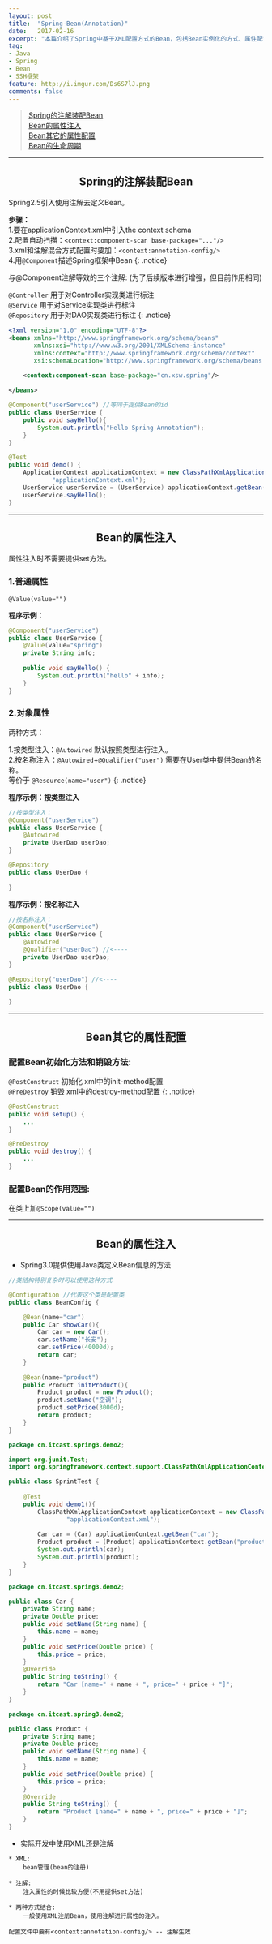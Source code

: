 ```yaml
---
layout: post
title:  "Spring-Bean(Annotation)"
date:   2017-02-16
excerpt: "本篇介绍了Spring中基于XML配置方式的Bean，包括Bean实例化的方式、属性配置、属性注入以及Bean的生命周期"
tag:
- Java 
- Spring
- Bean
- SSH框架
feature: http://i.imgur.com/Ds6S7lJ.png
comments: false
---  
```


><a href="#1">Spring的注解装配Bean</a>  
><a href="#2">Bean的属性注入</a>   
><a href="#3">Bean其它的属性配置</a>  
><a href="#4">Bean的生命周期</a>   
   

***

<a name="1"></a>

## <center>Spring的注解装配Bean</center> 

Spring2.5引入使用注解去定义Bean。

**步骤：**  
1.要在applicationContext.xml中引入the context schema  
2.配置自动扫描：`<context:component-scan base-package="..."/>`  
3.xml和注解混合方式配置时要加：`<context:annotation-config/>`  
4.用`@Component`描述Spring框架中Bean
{: .notice}

与@Component注解等效的三个注解: (为了后续版本进行增强，但目前作用相同) 

`@Controller` 用于对Controller实现类进行标注  
`@Service` 用于对Service实现类进行标注  
`@Repository` 用于对DAO实现类进行标注
{: .notice}


```xml
<?xml version="1.0" encoding="UTF-8"?>
<beans xmlns="http://www.springframework.org/schema/beans"
       xmlns:xsi="http://www.w3.org/2001/XMLSchema-instance"
       xmlns:context="http://www.springframework.org/schema/context"
       xsi:schemaLocation="http://www.springframework.org/schema/beans http://www.springframework.org/schema/beans/spring-beans.xsd http://www.springframework.org/schema/context http://www.springframework.org/schema/context/spring-context.xsd">
	
	<context:component-scan base-package="cn.xsw.spring"/>

</beans>
```

```java
@Component("userService") //等同于提供Bean的id
public class UserService {
	public void sayHello(){
		System.out.println("Hello Spring Annotation");
	}
}
```

```java
@Test
public void demo() {
	ApplicationContext applicationContext = new ClassPathXmlApplicationContext(
			"applicationContext.xml");	
	UserService userService = (UserService) applicationContext.getBean("userService");
	userService.sayHello();
}
```

***

<a name="2"></a>

## <center>Bean的属性注入</center> 

属性注入时不需要提供set方法。  

### 1.普通属性

`@Value(value="")`

**程序示例：**

```java
@Component("userService")
public class UserService {
	@Value(value="spring")
	private String info;
	
	public void sayHello() {
		System.out.println("hello" + info);
	}
}
```


### 2.对象属性

两种方式：   

1.按类型注入：`@Autowired` 默认按照类型进行注入。  
2.按名称注入：`@Autowired`+`@Qualifier("user")`
需要在User类中提供Bean的名称。    
等价于 `@Resource(name="user")`
{: .notice}

**程序示例：按类型注入**

```java
//按类型注入：
@Component("userService") 
public class UserService {
	@Autowired 
	private UserDao userDao;
}
```

```java
@Repository
public class UserDao {
	
}
```

**程序示例：按名称注入**

```java
//按名称注入：
@Component("userService")
public class UserService {
	@Autowired
	@Qualifier("userDao") //<----
	private UserDao userDao;
}
```

```java
@Repository("userDao") //<----
public class UserDao {
	
}
```

***


<a name="3"></a>

## <center>Bean其它的属性配置</center> 


### 配置Bean初始化方法和销毁方法:

`@PostConstruct` 初始化 xml中的init-method配置   
`@PreDestroy`    销毁 xml中的destroy-method配置
{: .notice}

```java
@PostConstruct
public void setup() {
	...
}

@PreDestroy
public void destroy() {
	...
}
```


### 配置Bean的作用范围:

在类上加`@Scope(value="")`

***

<a name="2"></a>

## <center>Bean的属性注入</center>

* Spring3.0提供使用Java类定义Bean信息的方法

```java
//类结构特别复杂时可以使用这种方式

@Configuration //代表这个类是配置类
public class BeanConfig {

	@Bean(name="car")
	public Car showCar(){
		Car car = new Car();
		car.setName("长安");
		car.setPrice(40000d);
		return car;
	}
	
	@Bean(name="product")
	public Product initProduct(){
		Product product = new Product();
		product.setName("空调");
		product.setPrice(3000d);
		return product;
	}
}
```

```java
package cn.itcast.spring3.demo2;

import org.junit.Test;
import org.springframework.context.support.ClassPathXmlApplicationContext;

public class SprintTest {
	
	@Test
	public void demo1(){
		ClassPathXmlApplicationContext applicationContext = new ClassPathXmlApplicationContext(
				"applicationContext.xml");
		
		Car car = (Car) applicationContext.getBean("car");
		Product product = (Product) applicationContext.getBean("product");
		System.out.println(car);
		System.out.println(product);
	}
}
```

```java
package cn.itcast.spring3.demo2;

public class Car {
	private String name;
	private Double price;
	public void setName(String name) {
		this.name = name;
	}
	public void setPrice(Double price) {
		this.price = price;
	}
	@Override
	public String toString() {
		return "Car [name=" + name + ", price=" + price + "]";
	}
}
```

```java
package cn.itcast.spring3.demo2;

public class Product {
	private String name;
	private Double price;
	public void setName(String name) {
		this.name = name;
	}
	public void setPrice(Double price) {
		this.price = price;
	}
	@Override
	public String toString() {
		return "Product [name=" + name + ", price=" + price + "]";
	}	
}
```

* 实际开发中使用XML还是注解

```
* XML:
	bean管理(bean的注册)

* 注解:
	注入属性的时候比较方便(不用提供set方法)

* 两种方式结合:
	一般使用XML注册Bean，使用注解进行属性的注入。

配置文件中要有<context:annotation-config/> -- 注解生效
```
